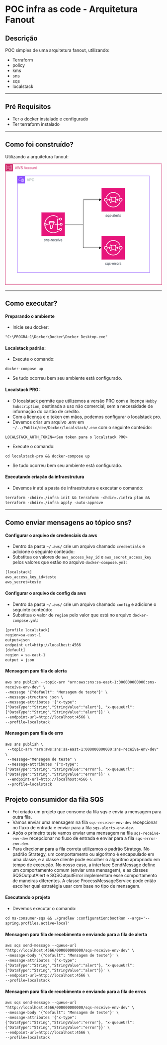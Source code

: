 # POC infra as code - Arquitetura Fanout

## Descrição

POC simples de uma arquitetura fanout, utilizando:
- Terraform
- policy 
- kms
- sns
- sqs
- localstack

---

## Pré Requisitos

- Ter o docker instalado e configurado
- Ter terraform instalado

---


## Como foi construído?

Utilizando a arquitetura fanout:

![Arquitetura](images/fanout.png "Arquitetura")

---

## Como executar?

#### Preparando o ambiente

- Inicie seu docker:
```shell
"C:\PROGRA~1\Docker\Docker\Docker Desktop.exe"
``` 

#### Localstack padrão:
- Execute o comando:
```shell
docker-compose up
``` 
- Se tudo ocorreu bem seu ambiente está configurado.

#### Localstack PRO:

- O localstack permite que utilizemos a versão PRO com a licença `Hobby Subscription`, destinada a uso não comercial, 
sem a necessidade de informação do cartão de crédito.
- Com a licença e o token em mãos, podemos configurar o localstack pro.
- Devemos criar um arquivo .env em `~/../Public/dev/Docker/localstack/.env` com o seguinte conteúdo:

```text
LOCALSTACK_AUTH_TOKEN=<Seu token para o localstack PRO>
```

- Execute o comando:
```shell
cd localstack-pro && docker-compose up
``` 
- Se tudo ocorreu bem seu ambiente está configurado.

#### Executando criação da infraestrutura

- Devemos ir até a pasta de infraestrutura e executar o comando:
```shell
terraform -chdir=./infra init && terraform -chdir=./infra plan && terraform -chdir=./infra apply -auto-approve
```

---

## Como enviar mensagens ao tópico sns?

#### Configurar o arquivo de credenciais da aws

- Dentro da pasta `~/.aws/` crie um arquivo chamado `credentials` e adicione o seguinte conteúdo:
- Substitua os valores de `aws_access_key_id` e `aws_secret_access_key` pelos valores que estão no arquivo `docker-compose.yml`:

```text
[localstack]
aws_access_key_id=teste
aws_secret=teste
```

#### Configurar o arquivo de config da aws

- Dentro da pasta `~/.aws/` crie um arquivo chamado `config` e adicione o seguinte conteúdo:
- Substitua o valor de `region` pelo valor que está no arquivo `docker-compose.yml`:

```text
[profile localstack]
region=sa-east-1
output=json
endpoint_url=http://localhost:4566
[default]
region = sa-east-1
output = json
```

#### Mensagem para fila de alerta

```shell
aws sns publish --topic-arn "arn:aws:sns:sa-east-1:000000000000:sns-receive-env-dev" \
--message '{"default": "Mensagem de teste"}' \
--message-structure json \
--message-attributes '{"x-type":{"DataType":"String","StringValue":"alert"}, "x-queueUrl":{"DataType":"String","StringValue":"alert"}}' \
--endpoint-url=http://localhost:4566 \
--profile=localstack
```

#### Mensagem para fila de erro

```shell
aws sns publish \
 --topic-arn "arn:aws:sns:sa-east-1:000000000000:sns-receive-env-dev" \
 --message="Mensagem de teste" \
 --message-attributes '{"x-type":{"DataType":"String","StringValue":"error"}, "x-queueUrl":{"DataType":"String","StringValue":"error"}}' \
 --endpoint-url=http://localhost:4566 \
 --profile=localstack
```

## Projeto consumidor da fila SQS

- Foi criado um projeto que consome da fila sqs e envia a mensagem para outra fila.
- Vamos enviar uma mensagem na fila `sqs-receive-env-dev` recepcionar no fluxo de entrada e enviar para a fila `sqs-alerts-env-dev`.
- Após o primeiro teste vamos enviar uma mensagem na fila `sqs-receive-env-dev` recepcionar no fluxo de entrada e enviar para a fila `sqs-error-env-dev`.
- Para direcionar para a fila correta utilizamos o padrão Strategy. No padrão Strategy, um comportamento ou algoritmo 
é encapsulado em uma classe, e a classe cliente pode escolher o algoritmo apropriado em tempo de execução. 
No nosso caso, a interface SendMessage define um comportamento comum (enviar uma mensagem), e as classes SQSOutputAlert 
e SQSOutputError implementam esse comportamento de maneiras diferentes. A classe ProcessMessageService pode então 
escolher qual estratégia usar com base no tipo de mensagem.

#### Executando o projeto

- Devemos executar o comando: 
```shell
cd ms-consumer-sqs && ./gradlew :configuration:bootRun --args='--spring.profiles.active=local'
```

#### Mensagem para fila de recebimento e enviando para a fila de alerta

```shell
aws sqs send-message --queue-url "http://localhost:4566/000000000000/sqs-receive-env-dev" \
--message-body '{"default": "Mensagem de teste"}' \
--message-attributes '{"x-type":{"DataType":"String","StringValue":"alert"}, "x-queueUrl":{"DataType":"String","StringValue":"alert"}}' \
--endpoint-url=http://localhost:4566 \
--profile=localstack
```

#### Mensagem para fila de recebimento e enviando para a fila de erros

```shell
aws sqs send-message --queue-url "http://localhost:4566/000000000000/sqs-receive-env-dev" \
--message-body '{"default": "Mensagem de teste"}' \
--message-attributes '{"x-type":{"DataType":"String","StringValue":"error"}, "x-queueUrl":{"DataType":"String","StringValue":"error"}}' \
--endpoint-url=http://localhost:4566 \
--profile=localstack
```